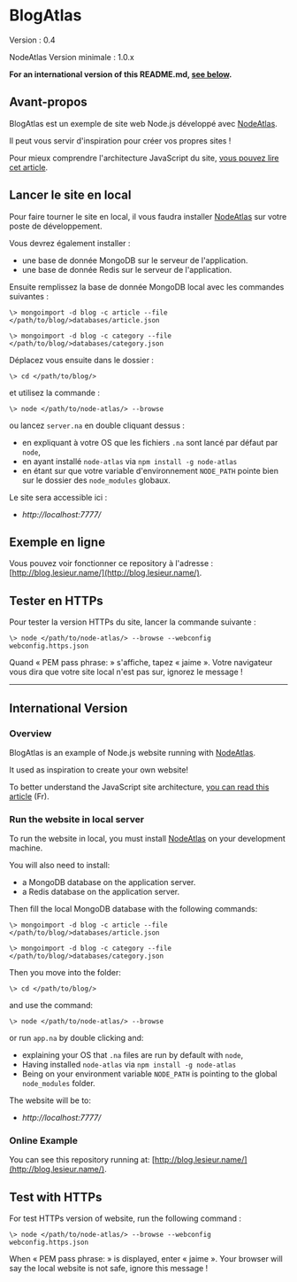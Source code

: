 # BlogAtlas #

Version : 0.4

NodeAtlas Version minimale : 1.0.x

**For an international version of this README.md, [see below](#international-version).**



## Avant-propos ##

BlogAtlas est un exemple de site web Node.js développé avec [NodeAtlas](http://haeresis.github.io/NodeAtlas/).

Il peut vous servir d'inspiration pour créer vos propres sites !

Pour mieux comprendre l'architecture JavaScript du site, [vous pouvez lire cet article](http://blog.lesieur.name/structurer-le-javascript-de-son-site-avec-ou-sans-framework/).



## Lancer le site en local ##

Pour faire tourner le site en local, il vous faudra installer [NodeAtlas](http://haeresis.github.io/NodeAtlas/) sur votre poste de développement.

Vous devrez également installer :
- une base de donnée MongoDB sur le serveur de l'application.
- une base de donnée Redis sur le serveur de l'application.

Ensuite remplissez la base de donnée MongoDB local avec les commandes suivantes :

```
\> mongoimport -d blog -c article --file </path/to/blog/>databases/article.json
```

```
\> mongoimport -d blog -c category --file </path/to/blog/>databases/category.json
```

Déplacez vous ensuite dans le dossier :


```
\> cd </path/to/blog/>
```

et utilisez la commande :

```
\> node </path/to/node-atlas/> --browse
```

ou lancez `server.na` en double cliquant dessus :
- en expliquant à votre OS que les fichiers `.na` sont lancé par défaut par `node`,
- en ayant installé `node-atlas` via `npm install -g node-atlas`
- en étant sur que votre variable d'environnement `NODE_PATH` pointe bien sur le dossier des `node_modules` globaux.

Le site sera accessible ici :

- *http://localhost:7777/*



## Exemple en ligne ##

Vous pouvez voir fonctionner ce repository à l'adresse : [http://blog.lesieur.name/](http://blog.lesieur.name/).



## Tester en HTTPs ##

Pour tester la version HTTPs du site, lancer la commande suivante :

```
\> node </path/to/node-atlas/> --browse --webconfig webconfig.https.json
```

Quand « PEM pass phrase: » s'affiche, tapez « jaime ». Votre navigateur vous dira que votre site local n'est pas sur, ignorez le message !



-----


## International Version ##

### Overview ###

BlogAtlas is an example of Node.js website running with [NodeAtlas](http://haeresis.github.io/NodeAtlas/).

It used as inspiration to create your own website!

To better understand the JavaScript site architecture, [you can read this article](http://blog.lesieur.name/structurer-le-javascript-de-son-site-avec-ou-sans-framework/) (Fr).



### Run the website in local server ###

To run the website in local, you must install [NodeAtlas](http://haeresis.github.io/NodeAtlas/) on your development machine.

You will also need to install:
- a MongoDB database on the application server.
- a Redis database on the application server.

Then fill the local MongoDB database with the following commands:

```
\> mongoimport -d blog -c article --file </path/to/blog/>databases/article.json
```

```
\> mongoimport -d blog -c category --file </path/to/blog/>databases/category.json
```

Then you move into the folder:


```
\> cd </path/to/blog/>
```

and use the command:

```
\> node </path/to/node-atlas/> --browse
```

or run `app.na` by double clicking and:
- explaining your OS that `.na` files are run by default with `node`,
- Having installed `node-atlas` via `npm install -g node-atlas`
- Being on your environment variable `NODE_PATH` is pointing to the global `node_modules` folder.

The website will be to:

- *http://localhost:7777/*



### Online Example ###

You can see this repository running at: [http://blog.lesieur.name/](http://blog.lesieur.name/).



## Test with HTTPs ##

For test HTTPs version of website, run the following command :

```
\> node </path/to/node-atlas/> --browse --webconfig webconfig.https.json
```

When « PEM pass phrase: » is displayed, enter « jaime ». Your browser will say the local website is not safe, ignore this message !